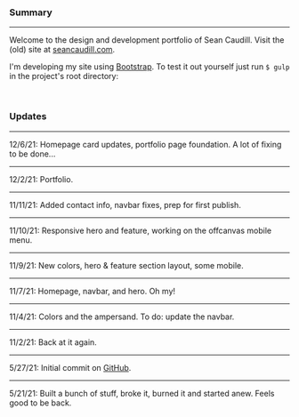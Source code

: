 ### Summary
***

Welcome to the design and development portfolio of Sean Caudill. Visit the (old) site at [seancaudill.com](https://seancaudill.com).

I'm developing my site using [Bootstrap](https://getbootstrap.com/). To test it out yourself just run `$ gulp` in the project's root directory:

&nbsp;

### Updates

***

12/6/21: Homepage card updates, portfolio page foundation. A lot of fixing to be done...

***

12/2/21: Portfolio.

***

11/11/21: Added contact info, navbar fixes, prep for first publish.

***

11/10/21: Responsive hero and feature, working on the offcanvas mobile menu.

***

11/9/21: New colors, hero & feature section layout, some mobile.

***

11/7/21: Homepage, navbar, and hero. Oh my!

***

11/4/21: Colors and the ampersand. To do: update the navbar.

***

11/2/21: Back at it again.

***

5/27/21: Initial commit on [GitHub](https://github.com/shcaudill/website).

***

5/21/21: Built a bunch of stuff, broke it, burned it and started anew. Feels good to be back.

